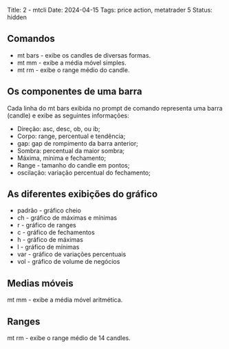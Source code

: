Title: 2 - mtcli
Date: 2024-04-15
Tags: price action, metatrader 5
Status: hidden

## Comandos

* mt bars - exibe os candles de diversas formas.  
* mt mm - exibe a média móvel simples.  
* mt rm - exibe o range médio do candle.  

## Os componentes de uma barra

Cada linha do mt bars exibida no prompt de comando representa uma barra (candle) e exibe as seguintes informações:  
* Direção: asc, desc, ob, ou ib;  
* Corpo: range, percentual e tendência;  
* gap: gap de rompimento da barra anterior;  
* Sombra: percentual da maior sombra;  
* Máxima, mínima e fechamento;  
* Range - tamanho do candle em pontos;  
* oscilação: variação percentual do fechamento;  

## As diferentes exibições do gráfico

* padrão - gráfico cheio
* ch - gráfico de máximas e mínimas
* r - gráfico de ranges
* c - gráfico de fechamentos
* h - gráfico de máximas
* l - gráfico de mínimas
* var - gráfico de variações percentuais
* vol - gráfico de volume de negócios

## Medias móveis

mt mm <ativo> - exibe a média móvel aritmética.  

## Ranges

mt rm <ativo> - exibe o range médio de 14 candles.  
